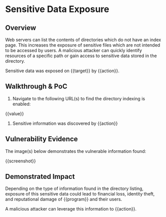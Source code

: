 # Sensitive Data Exposure

## Overview

Web servers can list the contents of directories which do not have an index page. This increases the exposure of sensitive files which are not intended to be accessed by users. A malicious attacker can quickly identify resources of a specific path or gain access to sensitive data stored in the directory.

Sensitive data was exposed on {{target}} by {{action}}.

## Walkthrough & PoC

1. Navigate to the following URL(s) to find the directory indexing is enabled:

{{value}}

1. Sensitive information was discovered by {{action}}

## Vulnerability Evidence

The image(s) below demonstrates the vulnerable information found:

{{screenshot}}

## Demonstrated Impact

Depending on the type of information found in the directory listing, exposure of this sensitive data could lead to financial loss, identity theft, and reputational damage of {{program}} and their users.

A malicious attacker can leverage this information to {{action}}.
